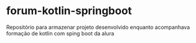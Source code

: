 # forum-kotlin-springboot
Repositório para armazenar projeto desenvolvido enquanto acompanhava formação de kotlin com sping boot da alura
